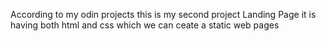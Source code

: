 According to my odin projects this is my second project Landing Page 
it is having both html and css which we can ceate a static web pages
 